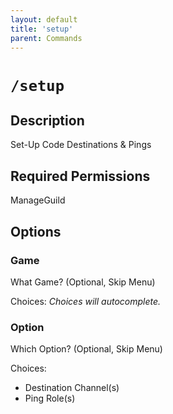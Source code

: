```yaml
---
layout: default
title: 'setup'
parent: Commands
---
```


# `/setup`

## Description

Set-Up Code Destinations & Pings

## Required Permissions

ManageGuild

## Options

### Game

What Game? (Optional, Skip Menu)

Choices: *Choices will autocomplete.*

### Option

Which Option? (Optional, Skip Menu)

Choices: 
- Destination Channel(s)
- Ping Role(s)
